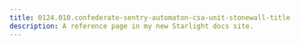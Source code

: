 ```yaml
---
title: 0124.010.confederate-sentry-automaton-csa-unit-stonewall-title
description: A reference page in my new Starlight docs site.
---
```

